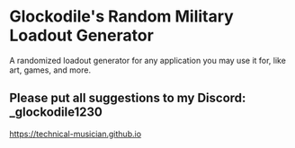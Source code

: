# Glockodile's Random Military Loadout Generator
A randomized loadout generator for any application you may use it for, like art, games, and more.

## Please put all suggestions to my Discord: _glockodile1230

https://technical-musician.github.io
